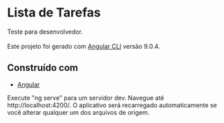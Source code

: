 # Lista de Tarefas
Teste para desenvolvedor.
<br /><br />
Este projeto foi gerado com [Angular CLI](https://github.com/angular/angular-cli) versão 9.0.4.

## Construído com
* [Angular](https://angular.io/docs)

Execute "ng serve" para um servidor dev. Navegue até http://localhost:4200/. O aplicativo será recarregado automaticamente se você alterar qualquer um dos arquivos de origem.
